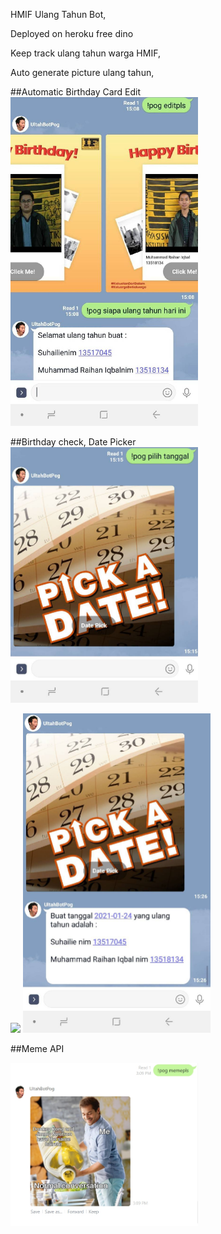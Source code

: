 HMIF Ulang Tahun Bot,

Deployed on heroku free dino

Keep track ulang tahun warga HMIF,

Auto generate picture ulang tahun,

##Automatic Birthday Card Edit 
<img src="static/903202.jpg" width="300">

##Birthday check, Date Picker 
<img src="static/Zero.jpg" width="300">

<img src="static/Oero.jpg" width="300">

<img src="static/two.jpg" width="300">

##Meme API

<img src="static/1611475777582.jpg" width="300">

